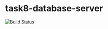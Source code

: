# task8-database-server

[![Build Status](https://travis-ci.org/Leemurus/task8-database-server.svg?branch=master)](https://travis-ci.org/Leemurus/task8-database-server)